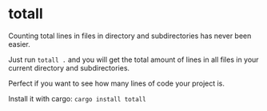 # totall
Counting total lines in files in directory and subdirectories has never been easier.

Just run `totall .` and you will get the total amount of lines in all files in your current directory and subdirectories.

Perfect if you want to see how many lines of code your project is.

Install it with cargo: `cargo install totall`
